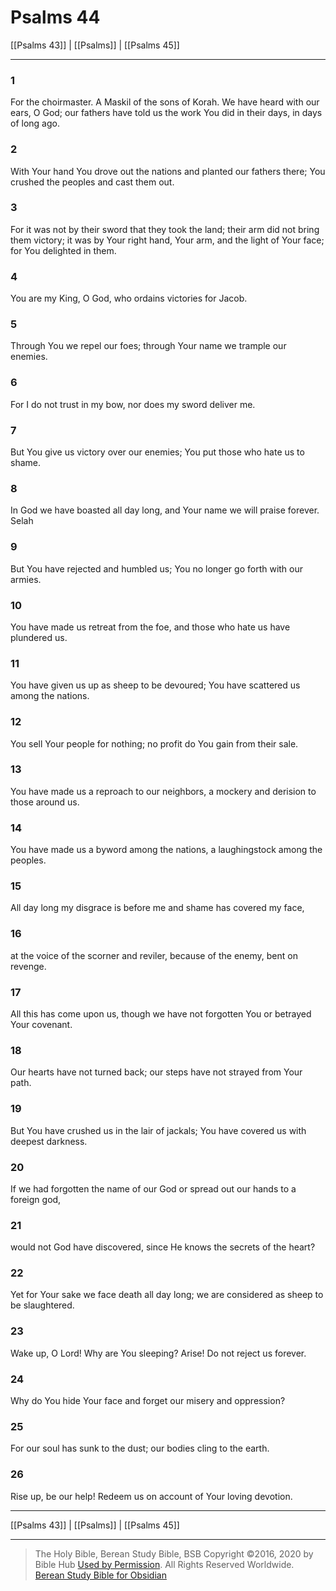 # Psalms 44

[[Psalms 43]] | [[Psalms]] | [[Psalms 45]]

---

### 1
For the choirmaster. A Maskil of the sons of Korah. We have heard with our ears, O God; our fathers have told us the work You did in their days, in days of long ago.

### 2
With Your hand You drove out the nations and planted our fathers there; You crushed the peoples and cast them out.

### 3
For it was not by their sword that they took the land; their arm did not bring them victory; it was by Your right hand, Your arm, and the light of Your face; for You delighted in them.

### 4
You are my King, O God, who ordains victories for Jacob.

### 5
Through You we repel our foes; through Your name we trample our enemies.

### 6
For I do not trust in my bow, nor does my sword deliver me.

### 7
But You give us victory over our enemies; You put those who hate us to shame.

### 8
In God we have boasted all day long, and Your name we will praise forever. Selah

### 9
But You have rejected and humbled us; You no longer go forth with our armies.

### 10
You have made us retreat from the foe, and those who hate us have plundered us.

### 11
You have given us up as sheep to be devoured; You have scattered us among the nations.

### 12
You sell Your people for nothing; no profit do You gain from their sale.

### 13
You have made us a reproach to our neighbors, a mockery and derision to those around us.

### 14
You have made us a byword among the nations, a laughingstock among the peoples.

### 15
All day long my disgrace is before me and shame has covered my face,

### 16
at the voice of the scorner and reviler, because of the enemy, bent on revenge.

### 17
All this has come upon us, though we have not forgotten You or betrayed Your covenant.

### 18
Our hearts have not turned back; our steps have not strayed from Your path.

### 19
But You have crushed us in the lair of jackals; You have covered us with deepest darkness.

### 20
If we had forgotten the name of our God or spread out our hands to a foreign god,

### 21
would not God have discovered, since He knows the secrets of the heart?

### 22
Yet for Your sake we face death all day long; we are considered as sheep to be slaughtered.

### 23
Wake up, O Lord! Why are You sleeping? Arise! Do not reject us forever.

### 24
Why do You hide Your face and forget our misery and oppression?

### 25
For our soul has sunk to the dust; our bodies cling to the earth.

### 26
Rise up, be our help! Redeem us on account of Your loving devotion.

---

[[Psalms 43]] | [[Psalms]] | [[Psalms 45]]

---

> The Holy Bible, Berean Study Bible, BSB
> Copyright &copy;2016, 2020 by Bible Hub
> [Used by Permission](https://berean.bible/terms.htm). All Rights Reserved Worldwide.
> [Berean Study Bible for Obsidian](https://github.com/gapmiss/berean-study-bible-for-obsidian)</small>

